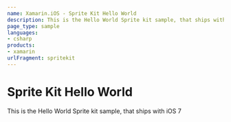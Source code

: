 ```yaml
---
name: Xamarin.iOS - Sprite Kit Hello World
description: This is the Hello World Sprite kit sample, that ships with iOS 7
page_type: sample
languages:
- csharp
products:
- xamarin
urlFragment: spritekit
---
```

# Sprite Kit Hello World
This is the Hello World Sprite kit sample, that ships with iOS 7
